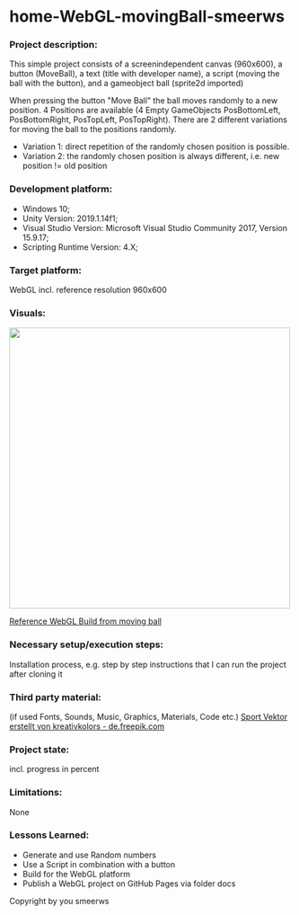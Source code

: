 # home-WebGL-movingBall-smeerws

### Project description: 
This simple project consists of a screenindependent canvas (960x600), 
a button (MoveBall), a text (title with developer name), a script (moving the ball with the button), 
and a gameobject ball (sprite2d imported)

When pressing the button "Move Ball" the ball moves randomly to a new position. 
4 Positions are available (4 Empty GameObjects PosBottomLeft, PosBottomRight, PosTopLeft, PosTopRight).
There are 2 different variations for moving the ball to the positions randomly.
* Variation 1: direct repetition of the randomly chosen position is possible.
* Variation 2: the randomly chosen position is always different, i.e. new position != old position  

### Development platform: 
* Windows 10; 
* Unity Version: 2019.1.14f1; 
* Visual Studio Version: Microsoft Visual Studio Community 2017, Version 15.9.17;
* Scripting Runtime Version: 4.X;

### Target platform: 
WebGL incl. reference resolution 960x600 

### Visuals: 
<div>
<img src = "./Screenshots/sketch-moving-ball" width = "500">
</div>

<a href="https://5ahmnm1920mtin-3h.github.io/home-WebGL-movingBall-smeerws/">Reference WebGL Build from moving ball</a>

### Necessary setup/execution steps: 
Installation process, e.g. step by step instructions that I can run the project after cloning it

### Third party material: 
(if used Fonts, Sounds, Music, Graphics, Materials, Code etc.)
<a href="https://de.freepik.com/fotos-vektoren-kostenlos/sport">Sport Vektor erstellt von kreativkolors - de.freepik.com</a>
### Project state: 
incl. progress in percent

### Limitations: 
None

### Lessons Learned: 
* Generate and use Random numbers
* Use a Script in combination with a button
* Build for the WebGL platform
* Publish a WebGL project on GitHub Pages via folder docs


Copyright by you smeerws
